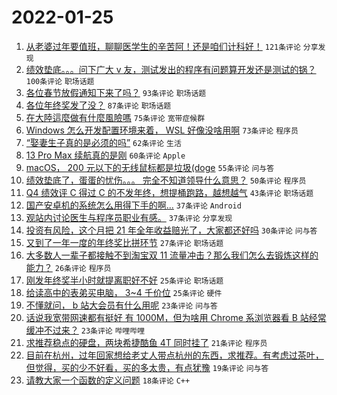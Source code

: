# 2022-01-25

1. [从老婆过年要值班，聊聊医学生的辛苦阿！还是咱们计科好！](https://www.v2ex.com/t/830412) `121条评论` `分享发现`
1. [绩效垫底。。。问下广大 v 友，测试发出的程序有问题算开发还是测试的锅？](https://www.v2ex.com/t/830511) `100条评论` `职场话题`
1. [各位春节放假通知下来了吗？](https://www.v2ex.com/t/830408) `93条评论` `职场话题`
1. [各位年终奖发了没？](https://www.v2ex.com/t/830431) `87条评论` `职场话题`
1. [在大陸這麼做有什麼風險嗎](https://www.v2ex.com/t/830543) `75条评论` `宽带症候群`
1. [Windows 怎么开发配置环境来着， WSL 好像没啥用啊](https://www.v2ex.com/t/830414) `73条评论` `程序员`
1. [“娶妻生子真的是必须的吗”](https://www.v2ex.com/t/830449) `62条评论` `生活`
1. [13 Pro Max 续航真的是刚](https://www.v2ex.com/t/830388) `60条评论` `Apple`
1. [macOS， 200 元以下的无线鼠标都是垃圾(doge](https://www.v2ex.com/t/830416) `55条评论` `问与答`
1. [绩效垫底了，蛋蛋的忧伤。。。 完全不知道领导什么意思？](https://www.v2ex.com/t/830508) `50条评论` `程序员`
1. [Q4 绩效评 C 得过 C 的不发年终，想提桶跑路，越想越气](https://www.v2ex.com/t/830517) `43条评论` `职场话题`
1. [国产安卓机的系统怎么用得下手的啊...](https://www.v2ex.com/t/830589) `37条评论` `Android`
1. [观站内讨论医生与程序员职业有感。](https://www.v2ex.com/t/830494) `37条评论` `分享发现`
1. [投资有风险，这个月把 21 年全年收益赔光了，大家都还好吗](https://www.v2ex.com/t/830478) `30条评论` `问与答`
1. [又到了一年一度的年终奖比拼环节](https://www.v2ex.com/t/830535) `27条评论` `职场话题`
1. [大多数人一辈子都接触不到淘宝双 11 流量冲击？那么我们怎么去锻炼这样的能力？](https://www.v2ex.com/t/830461) `26条评论` `程序员`
1. [刚发年终奖半小时就提离职好不好](https://www.v2ex.com/t/830542) `25条评论` `职场话题`
1. [给读高中的表弟买电脑， 3~4 千价位](https://www.v2ex.com/t/830534) `25条评论` `硬件`
1. [不懂就问， b 站大会员有什么用呢](https://www.v2ex.com/t/830499) `23条评论` `问与答`
1. [话说我宽带网速都有挺好 有 1000M，但为啥用 Chrome 系浏览器看 B 站经常缓冲不过来？](https://www.v2ex.com/t/830394) `23条评论` `哔哩哔哩`
1. [求推荐稳点的硬盘，两块希捷酷鱼 4T 同时挂了](https://www.v2ex.com/t/830555) `21条评论` `程序员`
1. [目前在杭州，过年回家想给老丈人带点杭州的东西，求推荐。有考虑过茶叶，但觉得，买的少不好看，买的多太贵，有点犹豫](https://www.v2ex.com/t/830395) `19条评论` `问与答`
1. [请教大家一个函数的定义问题](https://www.v2ex.com/t/830425) `18条评论` `C++`
